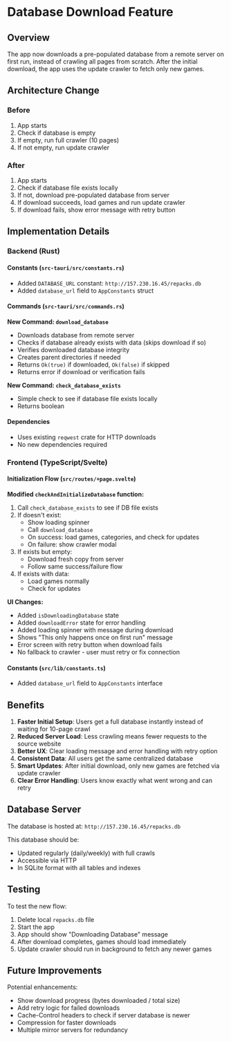# Database Download Feature

## Overview

The app now downloads a pre-populated database from a remote server on first run, instead of crawling all pages from scratch. After the initial download, the app uses the update crawler to fetch only new games.

## Architecture Change

### Before

1. App starts
2. Check if database is empty
3. If empty, run full crawler (10 pages)
4. If not empty, run update crawler

### After

1. App starts
2. Check if database file exists locally
3. If not, download pre-populated database from server
4. If download succeeds, load games and run update crawler
5. If download fails, show error message with retry button

## Implementation Details

### Backend (Rust)

#### Constants (`src-tauri/src/constants.rs`)

- Added `DATABASE_URL` constant: `http://157.230.16.45/repacks.db`
- Added `database_url` field to `AppConstants` struct

#### Commands (`src-tauri/src/commands.rs`)

**New Command: `download_database`**

- Downloads database from remote server
- Checks if database already exists with data (skips download if so)
- Verifies downloaded database integrity
- Creates parent directories if needed
- Returns `Ok(true)` if downloaded, `Ok(false)` if skipped
- Returns error if download or verification fails

**New Command: `check_database_exists`**

- Simple check to see if database file exists locally
- Returns boolean

#### Dependencies

- Uses existing `reqwest` crate for HTTP downloads
- No new dependencies required

### Frontend (TypeScript/Svelte)

#### Initialization Flow (`src/routes/+page.svelte`)

**Modified `checkAndInitializeDatabase` function:**

1. Call `check_database_exists` to see if DB file exists
2. If doesn't exist:
   - Show loading spinner
   - Call `download_database`
   - On success: load games, categories, and check for updates
   - On failure: show crawler modal
3. If exists but empty:
   - Download fresh copy from server
   - Follow same success/failure flow
4. If exists with data:
   - Load games normally
   - Check for updates

**UI Changes:**

- Added `isDownloadingDatabase` state
- Added `downloadError` state for error handling
- Added loading spinner with message during download
- Shows "This only happens once on first run" message
- Error screen with retry button when download fails
- No fallback to crawler - user must retry or fix connection

#### Constants (`src/lib/constants.ts`)

- Added `database_url` field to `AppConstants` interface

## Benefits

1. **Faster Initial Setup**: Users get a full database instantly instead of waiting for 10-page crawl
2. **Reduced Server Load**: Less crawling means fewer requests to the source website
3. **Better UX**: Clear loading message and error handling with retry option
4. **Consistent Data**: All users get the same centralized database
5. **Smart Updates**: After initial download, only new games are fetched via update crawler
6. **Clear Error Handling**: Users know exactly what went wrong and can retry

## Database Server

The database is hosted at: `http://157.230.16.45/repacks.db`

This database should be:

- Updated regularly (daily/weekly) with full crawls
- Accessible via HTTP
- In SQLite format with all tables and indexes

## Testing

To test the new flow:

1. Delete local `repacks.db` file
2. Start the app
3. App should show "Downloading Database" message
4. After download completes, games should load immediately
5. Update crawler should run in background to fetch any newer games

## Future Improvements

Potential enhancements:

- Show download progress (bytes downloaded / total size)
- Add retry logic for failed downloads
- Cache-Control headers to check if server database is newer
- Compression for faster downloads
- Multiple mirror servers for redundancy
